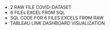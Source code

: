 - 2 RAW FILE COVID-DATASET
- 6 FILEs EXCEL FROM SQL
- SQL CODE FOR 6 FILES EXCELS FROM RAW
- TABLEAU LINK DASHBOARD VISUALIZATION
